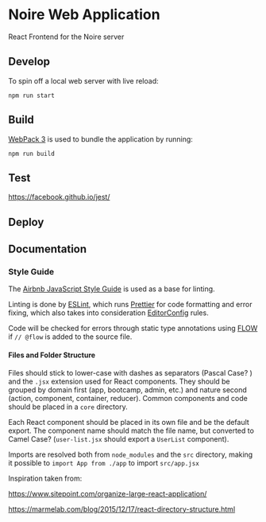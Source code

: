 # Noire Web Application

React Frontend for the Noire server

## Develop

To spin off a local web server with live reload:

`npm run start`

## Build

[WebPack 3](https://webpack.js.org) is used to bundle the application by running:

`npm run build`

## Test

https://facebook.github.io/jest/

## Deploy

## Documentation

### Style Guide

The [Airbnb JavaScript Style Guide](https://github.com/airbnb/javascript) is used as a base for linting.

Linting is done by [ESLint](https://eslint.org), which runs [Prettier](https://prettier.io) for code formatting and error fixing, which also takes into consideration [EditorConfig](http://editorconfig.org) rules.

Code will be checked for errors through static type annotations using [FLOW](https://flow.org) if `// @flow` is added to the source file.

#### Files and Folder Structure

Files should stick to lower-case with dashes as separators (Pascal Case? ) and the `.jsx` extension used for React components. They should be grouped by domain first (app, bootcamp, admin, etc.) and nature second (action, component, container, reducer). Common components and code should be placed in a `core` directory.

Each React component should be placed in its own file and be the default export. The component name should match the file name, but converted to Camel Case? (`user-list.jsx` should export a `UserList` component).

Imports are resolved both from `node_modules` and the `src` directory, making it possible to `import App from ./app` to import `src/app.jsx`

Inspiration taken from:

https://www.sitepoint.com/organize-large-react-application/

https://marmelab.com/blog/2015/12/17/react-directory-structure.html
